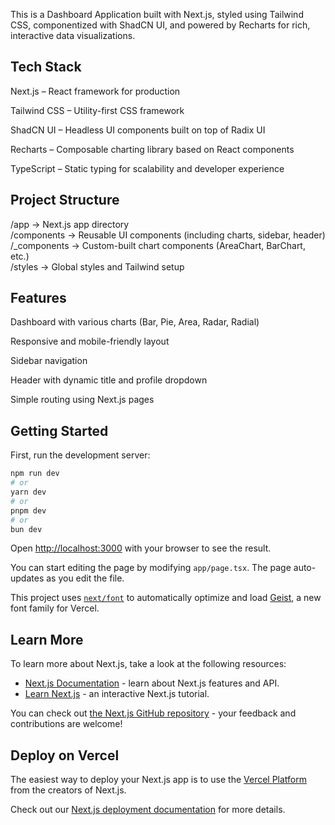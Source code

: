 This is a Dashboard Application built with Next.js, styled using Tailwind CSS, componentized with ShadCN UI, and powered by Recharts for rich, interactive data visualizations.

## Tech Stack


Next.js – React framework for production

Tailwind CSS – Utility-first CSS framework

ShadCN UI – Headless UI components built on top of Radix UI

Recharts – Composable charting library based on React components

TypeScript – Static typing for scalability and developer experience

## Project Structure

/app                → Next.js app directory  
/components         → Reusable UI components (including charts, sidebar, header)  
/_components        → Custom-built chart components (AreaChart, BarChart, etc.)  
/styles             → Global styles and Tailwind setup  


## Features

Dashboard with various charts (Bar, Pie, Area, Radar, Radial)

Responsive and mobile-friendly layout

Sidebar navigation

Header with dynamic title and profile dropdown

Simple routing using Next.js pages

## Getting Started

First, run the development server:

```bash
npm run dev
# or
yarn dev
# or
pnpm dev
# or
bun dev
```

Open [http://localhost:3000](http://localhost:3000) with your browser to see the result.

You can start editing the page by modifying `app/page.tsx`. The page auto-updates as you edit the file.

This project uses [`next/font`](https://nextjs.org/docs/app/building-your-application/optimizing/fonts) to automatically optimize and load [Geist](https://vercel.com/font), a new font family for Vercel.

## Learn More

To learn more about Next.js, take a look at the following resources:

- [Next.js Documentation](https://nextjs.org/docs) - learn about Next.js features and API.
- [Learn Next.js](https://nextjs.org/learn) - an interactive Next.js tutorial.

You can check out [the Next.js GitHub repository](https://github.com/vercel/next.js) - your feedback and contributions are welcome!

## Deploy on Vercel

The easiest way to deploy your Next.js app is to use the [Vercel Platform](https://vercel.com/new?utm_medium=default-template&filter=next.js&utm_source=create-next-app&utm_campaign=create-next-app-readme) from the creators of Next.js.

Check out our [Next.js deployment documentation](https://nextjs.org/docs/app/building-your-application/deploying) for more details.
